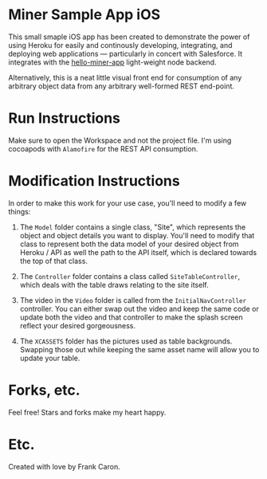 # Miner Sample App iOS

This small smaple iOS app has been created to demonstrate the power of using Heroku for easily and continously developing, integrating, and deploying web applications — particularly in concert with Salesforce. It integrates with the [hello-miner-app](https://github.com/frankcaron/hello-miner-app) light-weight node backend. 

Alternatively, this is a neat little visual front end for consumption of any arbitrary object data from any arbitrary well-formed REST end-point.

# Run Instructions

Make sure to open the Workspace and not the project file. I'm using cocoapods with `Alamofire` for the REST API consumption.

# Modification Instructions

In order to make this work for your use case, you'll need to modify a few things:

1. The `Model` folder contains a single class, "Site", which represents the object and object details you want to display. You'll need to modify that class to represent both the data model of your desired object from Heroku / API as well the path to the API itself, which is declared towards the top of that class.

2. The `Controller` folder contains a class called `SiteTableController`, which deals with the table draws relating to the site itself.

3. The video in the `Video` folder is called from the `InitialNavController` controller. You can either swap out the video and keep the same code or update both the video and that controller to make the splash screen reflect your desired gorgeousness.

4. The `XCASSETS` folder has the pictures used as table backgrounds. Swapping those out while keeping the same asset name will allow you to update your table.

# Forks, etc.

Feel free! Stars and forks make my heart happy.

# Etc.

Created with love by Frank Caron.
